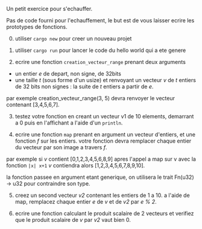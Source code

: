 
Un petit exercice pour s'echauffer.

Pas de code fourni pour l'echauffement, le but est de vous laisser
ecrire les prototypes de fonctions.

0) utiliser `cargo new` pour creer un nouveau projet

1) utiliser `cargo run` pour lancer le code du hello world qui a ete genere

2) ecrire une fonction `creation_vecteur_range` prenant deux arguments
  - un entier *e* de depart, non signe, de 32bits
  - une taille *t* (sous forme d'un usize)
  et renvoyant un vecteur *v* de *t* entiers de 32 bits non signes :
  la suite de *t* entiers a partir de *e*.
  
  par exemple creation_vecteur_range(3, 5) devra renvoyer
  le vecteur contenant [3,4,5,6,7].

3) testez votre fonction en creant un vecteur v1 de 10 elements, demarrant a 0
puis en l'affichant a l'aide d'un `println`.

4) ecrire une fonction `map` prenant en argument un vecteur d'entiers, et une fonction
*f* sur les entiers. votre fonction devra remplacer chaque entier du vecteur par son image
a travers *f*.

  par exemple si *v* contient [0,1,2,3,4,5,6,8,9] apres l'appel a map sur v avec la fonction `|x| x+1`
  *v* contiendra alors [1,2,3,4,5,6,7,8,9,10].

  la fonction passee en argument etant generique, on utilisera le trait Fn(u32) -> u32 pour contraindre
  son type.

5) creez un second vecteur *v2* contenant les entiers de 1 a 10.
  a l'aide de map, remplacez chaque entier *e* de *v* et de *v2*  par *e % 2*.
  
6) ecrire une fonction calculant le produit scalaire de 2 vecteurs
  et verifiez que le produit scalaire de *v* par *v2* vaut bien 0.
